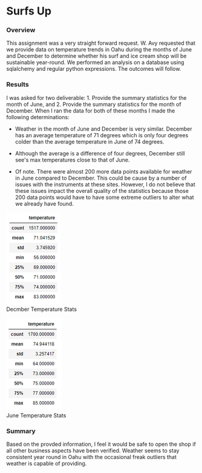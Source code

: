 # Surfs Up

### Overview

This assignment was a very straight forward request.  W. Avy requested that we provide data on temperature trends in Oahu during the months of June and December to determine whether his surf and ice cream shop will be sustainable year-round.  We performed an analysis on a database using sqlalchemy and regular python expressions.  The outcomes will follow.

### Results

I was asked for two deliverable: 1. Provide the summary statistics for the month of June, and 2. Provide the summary statistics for the month of December.  When I ran the data for both of these months I made the following determinations:

  - Weather in the month of June and December is very similar. December has an average temperature of 71 degrees which is only four degrees colder than the average         temperature in June of 74 degrees.
  
  - Although the average is a difference of four degrees, December still see's max temperatures close to that of June.
  
  - Of note.  There were almost 200 more data points available for weather in June compared to December.  This could be cause by a number of issues with the               instruments at these sites.  However, I do not believe that these issues impact the overall quality of the statistics because those 200 data points would have to       have some extreme outliers to alter what we already have found.

![December Temperature Statistics](/DecTemp%20Statistics.png)
<br> Decmber Temperature Stats


![June Temperature Statistics](/JuneTemps%20Statistics.png)
<br> June Temperature Stats

### Summary

Based on the provded information, I feel it would be safe to open the shop if all other business aspects have been verified.  Weather seems to stay consistent year round in Oahu with the occasional freak outliers that weather is capable of providing.
